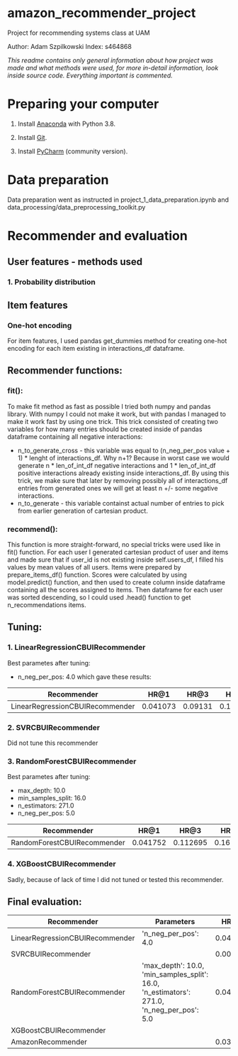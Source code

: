 # amazon_recommender_project
Project for recommending systems class at UAM

Author: Adam Szpilkowski
Index: s464868

*This readme contains only general information about how project was made and what methods were used, for more in-detail information, look inside source code. Everything important is commented.*

# Preparing your computer

1. Install [Anaconda](https://www.anaconda.com/products/individual) with Python 3.8.

2. Install [Git](https://git-scm.com/downloads).

3. Install [PyCharm](https://www.jetbrains.com/pycharm/) (community version).

# Data preparation

Data preparation went as instructed in project_1_data_preparation.ipynb and data_processing/data_preprocessing_toolkit.py

# Recommender and evaluation

## User features - methods used
### 1. Probability distribution

## Item features
### One-hot encoding
For item features, I used pandas get_dummies method for creating one-hot encoding for each item existing in interactions_df dataframe.

## Recommender functions:

### fit():
To make fit method as fast as possible I tried both numpy and pandas library. With numpy I could not make it work, but with pandas I managed to make it work fast by using one trick.
This trick consisted of creating two variables for how many entries should be created inside of pandas dataframe containing all negative interactions:
- n_to_generate_cross - this variable was equal to (n_neg_per_pos value + 1) * lenght of interactions_df. Why n+1? Because in worst case we would generate n * len_of_int_df negative interactions and 1 * len_of_int_df positive interactions already existing inside interactions_df. By using this trick, we make sure that later by removing possibly all of interactions_df entries from generated ones we will get at least n +/- some negative interactions.
- n_to_generate - this variable containst actual number of entries to pick from earlier generation of cartesian product.

### recommend():
This function is more straight-forward, no special tricks were used like in fit() function.
For each user I generated cartesian product of user and items and made sure that if user_id is not existing inside self.users_df, I filled his values by mean values of all users.
Items were prepared by prepare_items_df() function.
Scores were calculated by using model.predict() function, and then used to create column inside dataframe containing all the scores assigned to items.
Then dataframe for each user was sorted descending, so I could used .head() function to get n_recommendations items.

## Tuning:

### 1. LinearRegressionCBUIRecommender
Best parametes after tuning:
- n_neg_per_pos: 4.0
which gave these results:

| Recommender                     	| HR@1     	| HR@3    	| HR@5     	| HR@10    	| NDCG@1   	| NDCG@3   	| NDCG@5   	| NDCG@10  	|
|---------------------------------	|----------	|---------	|----------	|----------	|----------	|----------	|----------	|----------	|
| LinearRegressionCBUIRecommender 	| 0.041073 	| 0.09131 	| 0.145282 	| 0.230143 	| 0.041073 	| 0.070236 	| 0.091918 	| 0.119625 	|

### 2. SVRCBUIRecommender
Did not tune this recommender

### 3. RandomForestCBUIRecommender
Best parametes after tuning:
- max_depth: 10.0
- min_samples_split: 16.0
- n_estimators: 271.0
- n_neg_per_pos: 5.0

| Recommender                     	| HR@1     	| HR@3     	| HR@5     	| HR@10    	| NDCG@1   	| NDCG@3   	| NDCG@5   	| NDCG@10  	|
|---------------------------------	|----------	|----------	|----------	|----------	|----------	|----------	|----------	|----------	|
| RandomForestCBUIRecommender     	| 0.041752 	| 0.112695 	| 0.162593 	| 0.234895 	| 0.041752 	| 0.082023 	| 0.102636 	| 0.126174 	|

### 4. XGBoostCBUIRecommender
Sadly, because of lack of time I did not tuned or tested this recommender.

## Final evaluation:
| Recommender                     	| Parameters                                                                                	| HR@1     	| HR@3     	| HR@5     	| HR@10    	| NDCG@1   	| NDCG@3   	| NDCG@5   	| NDCG@10  	|
|---------------------------------	|-------------------------------------------------------------------------------------------	|----------	|----------	|----------	|----------	|----------	|----------	|----------	|----------	|
| LinearRegressionCBUIRecommender 	| 'n_neg_per_pos': 4.0                                                                      	| 0.041073 	| 0.09131  	| 0.145282 	| 0.230143 	| 0.041073 	| 0.070236 	| 0.091918 	| 0.119625 	|
| SVRCBUIRecommender              	|                                                                                           	| 0.000679 	| 0.004073 	| 0.006789 	| 0.012559 	| 0.000679 	| 0.002732 	| 0.003886 	| 0.005748 	|
| RandomForestCBUIRecommender     	| 'max_depth': 10.0, 'min_samples_split': 16.0, 'n_estimators': 271.0, 'n_neg_per_pos': 5.0 	| 0.041412 	| 0.107264 	| 0.15852  	| 0.22539  	| 0.041412 	| 0.079049 	| 0.100321 	| 0.12248  	|
| XGBoostCBUIRecommender          	|                                                                                           	|          	|          	|          	|          	|          	|          	|          	|          	|
| AmazonRecommender               	|                                                                                           	| 0.03666  	| 0.09776  	| 0.138493 	| 0.208079 	| 0.03666  	| 0.071565 	| 0.088349 	| 0.110865 	|
